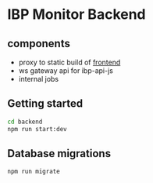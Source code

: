 # IBP Monitor Backend

## components

- proxy to static build of [frontend](../frontend/README.md)
- ws gateway api for ibp-api-js
- internal jobs

## Getting started

```bash
cd backend
npm run start:dev
```

## Database migrations

```bash
npm run migrate
```
